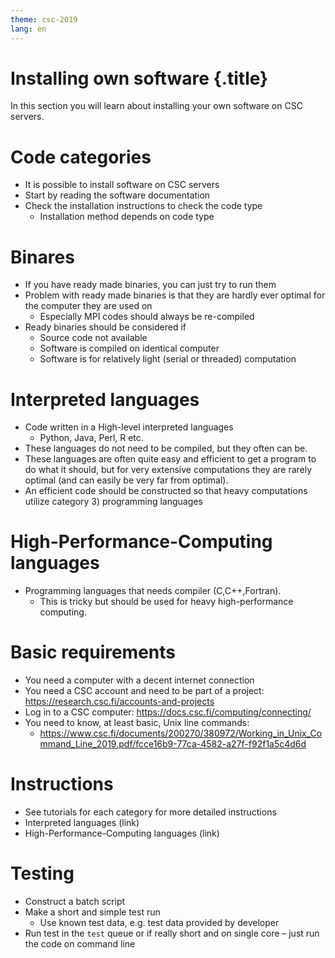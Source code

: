 ```yaml
---
theme: csc-2019
lang: en
---
```


# Installing own software {.title}

In this section you will learn about installing your own software on CSC servers.

# Code categories
- It is possible to install software on CSC servers
- Start by reading the software documentation
- Check the installation instructions to check the code type
  - Installation method depends on code type

# Binares
- If you have ready made binaries, you can just try to run them
- Problem with ready made binaries is that they are hardly ever optimal for the computer they are used on
  - Especially MPI codes should always be re-compiled
- Ready binaries should be considered if
  - Source code not available
  - Software is compiled on identical computer 
  - Software is for relatively light (serial or threaded) computation

# Interpreted languages
- Code written in a High-level interpreted languages
  -  Python, Java, Perl, R etc. 
- These languages do not need to be compiled, but they often can be. 
- These languages are often quite easy and efficient to get a program to do what it should, but for very extensive computations they are rarely optimal (and can easily be very far from optimal). 
- An efficient code should be constructed so that heavy computations utilize category 3) programming languages

# High-Performance-Computing languages
- Programming languages that needs compiler (C,C++,Fortran). 
  - This is tricky but should be used for heavy high-performance computing.

# Basic requirements
- You need a computer with a decent internet connection
- You need a CSC account and need to be part of a project: https://research.csc.fi/accounts-and-projects
- Log in to a CSC computer: https://docs.csc.fi/computing/connecting/
- You need to know, at least basic, Unix line commands: 
  - https://www.csc.fi/documents/200270/380972/Working_in_Unix_Command_Line_2019.pdf/fcce16b9-77ca-4582-a27f-f92f1a5c4d6d

# Instructions
- See tutorials for each category for more detailed instructions
 - Interpreted languages (link)
 - High-Performance-Computing languages (link)

# Testing
- Construct a batch script
- Make a short and simple test run
  - Use known test data, e.g. test data provided by developer 
- Run test in the `test` queue or if really short and on single core – just run the code on command line